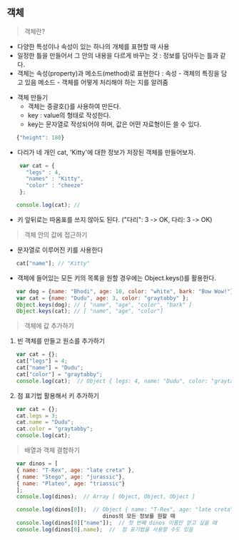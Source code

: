 ## 객체 
> 객체란?
  - 다양한 특성이나 속성이 있는 하나의 개체를 표현할 때 사용
  - 일정한 틀을 만들어서 그 안의 내용을 다르게 바꾸는 것
    : 정보를 담아두는 틀과 같다. 
  - 객체는 속성(property)과 메소드(method)로 표현한다
    : 속성 - 객체의 특징을 담고 있음      메소드 - 객체를 어떻게 처리해야 하는 지를 알려줌 

* 객체 만들기
  - 객체는 중괄호{}를 사용하여 만든다. 
  - key : value의 형태로 작성한다.
  - key는 문자열로 작성되어야 하며, 값은 어떤 자료형이든 쓸 수 있다. 
```javascript
   {"height": 180}
```

  - 다리가 네 개인 cat, 'Kitty'에 대한 정보가 저장된 객체를 만들어보자.
```javascript 
    var cat = {
	  "legs" : 4, 
	  "names" : "Kitty",
	  "color" : "cheeze"
    };

   console.log(cat); // 
```
  - 키 앞뒤로는 따옴표를 쓰지 않아도 된다. ("다리": 3 -> OK, 다리: 3 -> OK)

> 객체 안의 값에 접근하기
* 문자열로 이루어진 키를 사용한다
```javascript
   cat["name"]; // "Kitty"
```

* 객체에 들어있는 모든 키의 목록을 원할 경우에는 Object.keys()를 활용한다.
```javascript
   var dog = {name: "Bhodi", age: 10, color: "white", bark: "Bow Wow!"};
   var cat = {name: "Dudu", age: 3, color: "graytabby" };
   Object.keys(dog); // [ "name", "age", "color", "bark" ]
   Object.keys(cat); // [ "name", "age", "color"]
```

> 객체에 값 추가하기
1. 빈 객체를 만들고 원소를 추가하기
```javascript
   var cat = {};
   cat["legs"] = 4;
   cat["name"] = "Dudu";
   cat["color"] = "graytabby";
   console.log(cat);  // Object { legs: 4, name: "Dudu", color: "graytabby" }
```

2. 점 표기법 활용해서 키 추가하기
```javascript
   var cat = {};
   cat.legs = 3;
   cat.name = "Dudu";
   cat.color = "graytabby";
   console.log(cat);
```

> 배열과 객체 결합하기
```javascript
   var dinos = [
   { name: "T-Rex", age: "late creta" },
   { name: "Stego", age: "jurassic"},
   { name: "Plateo", age: "triassic"}
   ];
   console.log(dinos);  // Array [ Object, Object, Object ]

   console.log(dinos[0]);  // Object { name: "T-Rex", age: "late creta" }
                              dinos의 모든 정보를 원할 때
   console.log(dinos[0]["name"]);  // 첫 번째 dinos 이름만 얻고 싶을 때 
   console.log(dinos[0].name);  //  점 표기법을 사용할 수도 있음 
```





   







